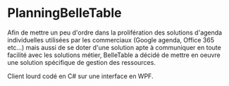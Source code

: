 # PlanningBelleTable

Afin de mettre un peu d'ordre dans la prolifération des solutions d'agenda individuelles utilisées par les commerciaux (Google agenda, Office 365 etc...) mais aussi de se doter d'une solution apte à communiquer en toute facilité avec les solutions métier, BelleTable a décidé de mettre en oeuvre une solution spécifique de gestion des ressources.

Client lourd codé en C# sur une interface en WPF.
